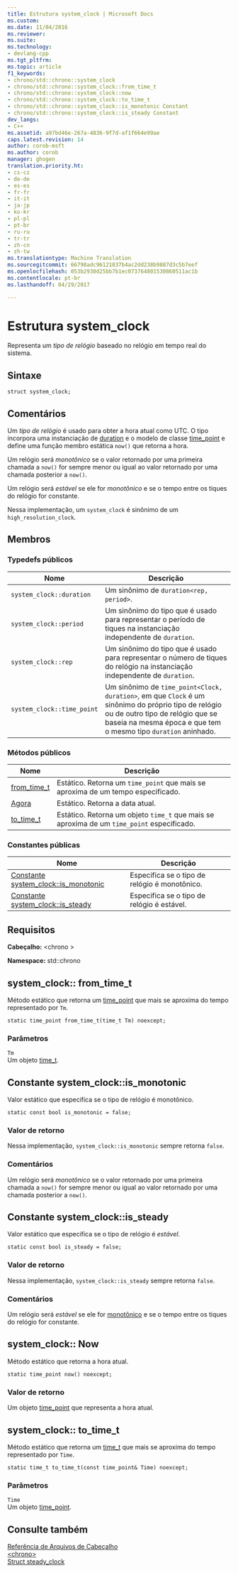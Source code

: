 ```yaml
---
title: Estrutura system_clock | Microsoft Docs
ms.custom: 
ms.date: 11/04/2016
ms.reviewer: 
ms.suite: 
ms.technology:
- devlang-cpp
ms.tgt_pltfrm: 
ms.topic: article
f1_keywords:
- chrono/std::chrono::system_clock
- chrono/std::chrono::system_clock::from_time_t
- chrono/std::chrono::system_clock::now
- chrono/std::chrono::system_clock::to_time_t
- chrono/std::chrono::system_clock::is_monotonic Constant
- chrono/std::chrono::system_clock::is_steady Constant
dev_langs:
- C++
ms.assetid: a97bd46e-267a-4836-9f7d-af1f664e99ae
caps.latest.revision: 14
author: corob-msft
ms.author: corob
manager: ghogen
translation.priority.ht:
- cs-cz
- de-de
- es-es
- fr-fr
- it-it
- ja-jp
- ko-kr
- pl-pl
- pt-br
- ru-ru
- tr-tr
- zh-cn
- zh-tw
ms.translationtype: Machine Translation
ms.sourcegitcommit: 66798adc96121837b4ac2dd238b9887d3c5b7eef
ms.openlocfilehash: 053b2930d25bb7b1ec073764801530860511ac1b
ms.contentlocale: pt-br
ms.lasthandoff: 04/29/2017

---
```

# <a name="systemclock-structure"></a>Estrutura system_clock
Representa um *tipo de relógio* baseado no relógio em tempo real do sistema.  
  
## <a name="syntax"></a>Sintaxe  
  
```  
struct system_clock;  
```  
  
## <a name="remarks"></a>Comentários  
 Um *tipo de relógio* é usado para obter a hora atual como UTC. O tipo incorpora uma instanciação de [duration](../standard-library/duration-class.md) e o modelo de classe [time_point](../standard-library/time-point-class.md) e define uma função membro estática `now()` que retorna a hora.  
  
 Um relógio será *monotônico* se o valor retornado por uma primeira chamada a `now()` for sempre menor ou igual ao valor retornado por uma chamada posterior a `now()`.  
  
 Um relógio será *estável* se ele for *monotônico* e se o tempo entre os tiques do relógio for constante.  
  
 Nessa implementação, um `system_clock` é sinônimo de um `high_resolution_clock`.  
  
## <a name="members"></a>Membros  
  
### <a name="public-typedefs"></a>Typedefs públicos  
  
|Nome|Descrição|  
|----------|-----------------|  
|`system_clock::duration`|Um sinônimo de `duration<rep, period>`.|  
|`system_clock::period`|Um sinônimo do tipo que é usado para representar o período de tiques na instanciação independente de `duration`.|  
|`system_clock::rep`|Um sinônimo do tipo que é usado para representar o número de tiques do relógio na instanciação independente de `duration`.|  
|`system_clock::time_point`|Um sinônimo de `time_point<Clock, duration>`, em que `Clock` é um sinônimo do próprio tipo de relógio ou de outro tipo de relógio que se baseia na mesma época e que tem o mesmo tipo `duration` aninhado.|  
  
### <a name="public-methods"></a>Métodos públicos  
  
|Nome|Descrição|  
|----------|-----------------|  
|[from_time_t](#from_time_t)|Estático. Retorna um `time_point` que mais se aproxima de um tempo especificado.|  
|[Agora](#now)|Estático. Retorna a data atual.|  
|[to_time_t](#to_time_t)|Estático. Retorna um objeto `time_t` que mais se aproxima de um `time_point` especificado.|  
  
### <a name="public-constants"></a>Constantes públicas  
  
|Nome|Descrição|  
|----------|-----------------|  
|[Constante system_clock::is_monotonic](#is_monotonic_constant)|Especifica se o tipo de relógio é monotônico.|  
|[Constante system_clock::is_steady](#is_steady_constant)|Especifica se o tipo de relógio é estável.|  
  
## <a name="requirements"></a>Requisitos  
 **Cabeçalho:** \<chrono >  
  
 **Namespace:** std::chrono  
  
##  <a name="from_time_t"></a>system_clock:: from_time_t
 Método estático que retorna um [time_point](../standard-library/time-point-class.md) que mais se aproxima do tempo representado por `Tm`.  
  
```  
static time_point from_time_t(time_t Tm) noexcept;  
```  
  
### <a name="parameters"></a>Parâmetros  
 `Tm`  
 Um objeto [time_t](../c-runtime-library/standard-types.md).  
  
##  <a name="is_monotonic_constant"></a>  Constante system_clock::is_monotonic  
 Valor estático que especifica se o tipo de relógio é monotônico.  
  
```  
static const bool is_monotonic = false;  
```  
  
### <a name="return-value"></a>Valor de retorno  
 Nessa implementação, `system_clock::is_monotonic` sempre retorna `false`.  
  
### <a name="remarks"></a>Comentários  
 Um relógio será *monotônico* se o valor retornado por uma primeira chamada a `now()` for sempre menor ou igual ao valor retornado por uma chamada posterior a `now()`.  
  
##  <a name="is_steady_constant"></a>  Constante system_clock::is_steady  
 Valor estático que especifica se o tipo de relógio é *estável*.  
  
```  
static const bool is_steady = false;  
```  
  
### <a name="return-value"></a>Valor de retorno  
 Nessa implementação, `system_clock::is_steady` sempre retorna `false`.  
  
### <a name="remarks"></a>Comentários  
 Um relógio será *estável* se ele for [monotônico](#is_monotonic_constant) e se o tempo entre os tiques do relógio for constante.  
  
##  <a name="now"></a>system_clock:: Now
 Método estático que retorna a hora atual.  
  
```  
static time_point now() noexcept;  
```  
  
### <a name="return-value"></a>Valor de retorno  
 Um objeto [time_point](../standard-library/time-point-class.md) que representa a hora atual.  
  
##  <a name="to_time_t"></a>system_clock:: to_time_t
 Método estático que retorna um [time_t](../c-runtime-library/standard-types.md) que mais se aproxima do tempo representado por `Time`.  
  
```  
static time_t to_time_t(const time_point& Time) noexcept;  
```  
  
### <a name="parameters"></a>Parâmetros  
 `Time`  
 Um objeto [time_point](../standard-library/time-point-class.md).  
  
## <a name="see-also"></a>Consulte também  
 [Referência de Arquivos de Cabeçalho](../standard-library/cpp-standard-library-header-files.md)   
 [\<chrono>](../standard-library/chrono.md)   
 [Struct steady_clock](../standard-library/steady-clock-struct.md)

